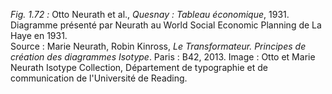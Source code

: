 *Fig. 1.72 :* Otto Neurath et al., *Quesnay : Tableau économique*, 1931. Diagramme présenté par Neurath au World Social Economic Planning de La Haye en 1931.  
Source : Marie Neurath, Robin Kinross, *Le Transformateur. Principes de création des diagrammes Isotype*. Paris : B42, 2013. Image : Otto et Marie Neurath Isotype Collection, Département de typographie et de communication de l'Université de Reading. 